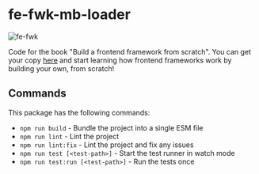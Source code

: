# fe-fwk-mb-loader

![fe-fwk](https://img.shields.io/badge/fe--fwk-book-blueviolet)

Code for the book "Build a frontend framework from scratch".
You can get your copy [here](http:&#x2F;&#x2F;mng.bz&#x2F;aM2o) and start learning how frontend frameworks work by building your own, from scratch!

## Commands

This package has the following commands:

- `npm run build` - Bundle the project into a single ESM file
- `npm run lint` - Lint the project
- `npm run lint:fix` - Lint the project and fix any issues
- `npm run test [<test-path>]` - Start the test runner in watch mode
- `npm run test:run [<test-path>]` - Run the tests once
